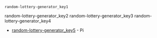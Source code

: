 ```ngMeta
random-lottery-generator_key1
```

random-lottery-generator_key2
random-lottery-generator_key3
random-lottery-generator_key4
- [random-lottery-generator_key5](http://`code`pen.io/navgurukul/full/MJgjyo) - Pi
